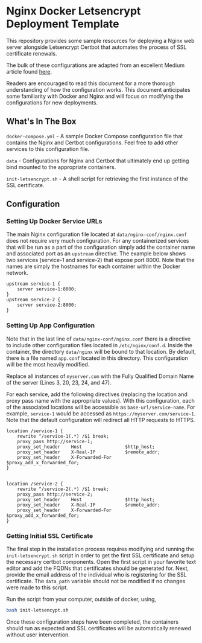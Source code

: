 # Nginx Docker Letsencrypt Deployment Template

This repository provides some sample resources for deploying a Nginx web server alongside Letsencrypt Certbot that automates the process of SSL certificate renewals.

The bulk of these configurations are adapted from an excellent Medium article found [here](https://medium.com/@pentacent/nginx-and-lets-encrypt-with-docker-in-less-than-5-minutes-b4b8a60d3a71).

Readers are encouraged to read this document for a more thorough understanding of how the configuration works. This document anticipates some familiarity with Docker and Nginx and will focus on modifying the configurations for new deployments.

## What's In The Box

`docker-compose.yml` - A sample Docker Compose configuration file that contains the Nginx and Certbot configurations. Feel free to add other services to this configuration file.

`data` - Configurations for Nginx and Certbot that ultimately end up getting bind mounted to the appropriate containers.

`init-letsencrypt.sh` - A shell script for retrieving the first instance of the SSL certificate.

## Configuration

### Setting Up Docker Service URLs

The main Nginx configuration file located at `data/nginx-conf/nginx.conf` does not require very much configuration. For any containerized services that will be run as a part of the configuration simply add the container name and associated port as an `upstream` directive. The example below shows two services (service-1 and service-2) that expose port 8000. Note that the names are simply the hostnames for each container within the Docker network.

```vim
upstream service-1 {
    server service-1:8000;
}
upstream service-2 {
    server service-2:8000;
}
```

### Setting Up App Configuration

Note that in the last line of `data/nginx-conf/nginx.conf` there is a directive to include other configuration files located in `/etc/nginx/conf.d`. Inside the container, the directory `data/nginx` will be bound to that location. By default, there is a file named `app.conf` located in this directory. This configuration will be the most heavily modified.

Replace all instances of `myserver.com` with the Fully Qualified Domain Name of the server (Lines 3, 20, 23, 24, and 47).

For each service, add the following directives (replacing the location and proxy pass name with the appropriate values). With this configuration, each of the associated locations will be accessible as `base-url/service-name`. For example, `service-1` would be accessed as `https://myserver.com/service-1`. Note that the default configuration will redirect all HTTP requests to HTTPS.

```vim
location /service-1 {
    rewrite ^/service-1(.*) /$1 break;
    proxy_pass http://service-1;
    proxy_set_header    Host                $http_host;
    proxy_set_header    X-Real-IP           $remote_addr;
    proxy_set_header    X-Forwarded-For     $proxy_add_x_forwarded_for;
}


location /service-2 {
    rewrite ^/service-2(.*) /$1 break;
    proxy_pass http://service-2;
    proxy_set_header    Host                $http_host;
    proxy_set_header    X-Real-IP           $remote_addr;
    proxy_set_header    X-Forwarded-For     $proxy_add_x_forwarded_for;
}
```

### Getting Initial SSL Certificate

The final step in the installation process requires modifying and running the `init-letsencrypt.sh` script in order to get the first SSL certificate and setup the necessary certbot components. Open the first script in your favorite text editor and add the FQDNs that certificates should be generated for. Next, provide the email address of the individual who is registering for the SSL certificate. The `data_path` variable should not be modified if no changes were made to this script.

Run the script from your computer, outside of docker, using,

```bash
bash init-letsencypt.sh
```

Once these configuration steps have been completed, the containers should run as expected and SSL certificates will be automatically renewed without user intervention.
